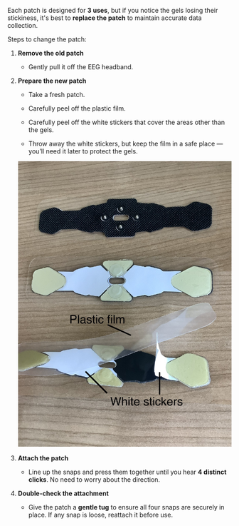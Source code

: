 Each patch is designed for **3 uses**, but if you notice the gels losing their stickiness, it's best to **replace the patch** to maintain accurate data collection.  

Steps to change the patch:

1. **Remove the old patch** 

    - Gently pull it off the EEG headband. 

2. **Prepare the new patch** 

    - Take a fresh patch.
    
    - Carefully peel off the plastic film. 
    
    - Carefully peel off the white stickers that cover the areas other than the gels.
    
    - Throw away the white stickers, but keep the film in a safe place — you’ll need it later to protect the gels.  

    ![Patch diagram](../images/patches.jpeg)

3. **Attach the patch** 

    - Line up the snaps and press them together until you hear **4 distinct clicks**. No need to worry about the direction. 

4. **Double-check the attachment** 

    - Give the patch a **gentle tug** to ensure all four snaps are securely in place. If any snap is loose, reattach it before use.
